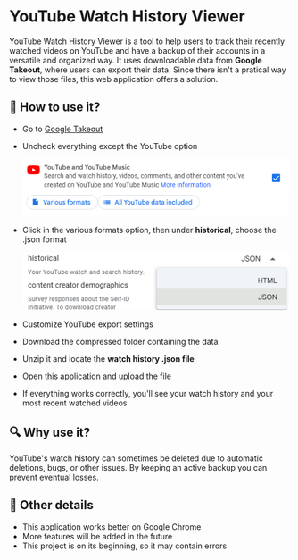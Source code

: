 # YouTube Watch History Viewer

YouTube Watch History Viewer is a tool to help users to track their recently watched videos on YouTube and have a backup of their accounts in a versatile and organized way. It uses downloadable data from **Google Takeout**, where users can export their data. Since there isn't a pratical way to view those files, this web application offers a solution.

## 📖 How to use it?

- Go to [Google Takeout](https://takeout.google.com/)
- Uncheck everything except the YouTube option
  
  ![alt text](images/Check.png)
  
- Click in the various formats option, then  under **historical**, choose the .json format

  ![alt text](images/json.png)
  
- Customize YouTube export settings
- Download the compressed folder containing the data
- Unzip it and locate the **watch history .json file** 
- Open this application and upload the file
- If everything works correctly, you'll see your watch history and your most recent watched videos

## 🔍 Why use it?

YouTube's watch history can sometimes be deleted due to automatic deletions, bugs, or other issues. By keeping an active backup you can prevent eventual losses.

## 📱 Other details
- This application works better on Google Chrome
- More features will be added in the future
- This project is on its beginning, so it may contain errors 
